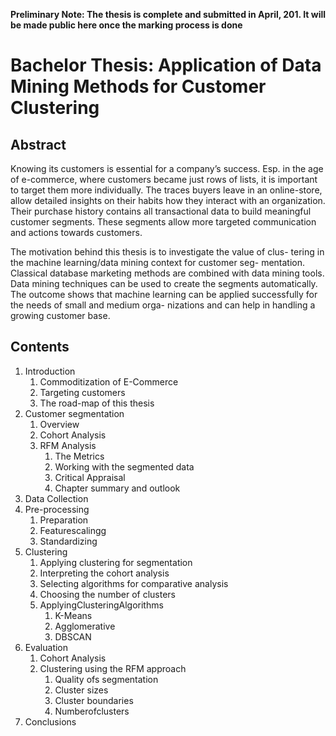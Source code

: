 **Preliminary Note: The thesis is complete and submitted in April, 201. It will be made public here once the marking process is done**

# Bachelor Thesis: Application of Data Mining Methods for Customer Clustering

## Abstract
Knowing its customers is essential for a company’s success. Esp. in the age of e-commerce, where customers became just rows of lists, it is important to target them more individually. The traces buyers leave in an online-store, allow detailed insights on their habits how they interact with an organization. Their purchase history contains all transactional data to build meaningful customer segments. These segments allow more targeted communication and actions towards customers.

The motivation behind this thesis is to investigate the value of clus- tering in the machine learning/data mining context for customer seg- mentation. Classical database marketing methods are combined with data mining tools. Data mining techniques can be used to create the segments automatically. The outcome shows that machine learning can be applied successfully for the needs of small and medium orga- nizations and can help in handling a growing customer base.

## Contents
1. Introduction
    1. Commoditization of E-Commerce
    2. Targeting customers
    3. The road-map of this thesis
2. Customer segmentation
    1. Overview
    2. Cohort Analysis
    3. RFM Analysis
        1. The Metrics
        2. Working with the segmented data
        3. Critical Appraisal
        4. Chapter summary and outlook
3. Data Collection
4. Pre-processing
   1. Preparation
   2. Featurescalingg
   3. Standardizing
5. Clustering
   1. Applying clustering for segmentation
   2. Interpreting the cohort analysis
   3. Selecting algorithms for comparative analysis
   4. Choosing the number of clusters
   5. ApplyingClusteringAlgorithms
       1. K-Means
       2. Agglomerative
       3. DBSCAN
6. Evaluation
    1. Cohort Analysis
    2. Clustering using the RFM approach
        1. Quality ofs segmentation
        2. Cluster sizes
        3. Cluster boundaries
        4. Numberofclusters
7. Conclusions
